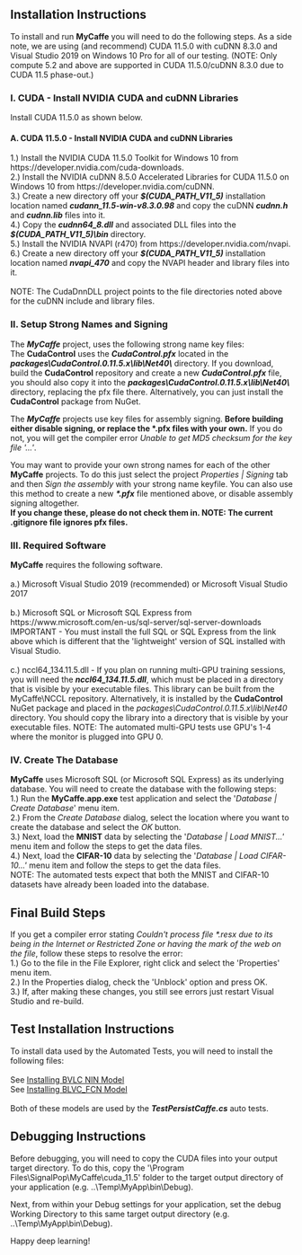 <H2>Installation Instructions</H2>
To install and run <b>MyCaffe</b> you will need to do the following steps.  As a side note, we are using (and recommend) CUDA 11.5.0 with cuDNN 8.3.0 and Visual Studio 2019 on Windows 10 Pro for all of our testing.
(NOTE: Only compute 5.2 and above are supported in CUDA 11.5.0/cuDNN 8.3.0 due to CUDA 11.5 phase-out.)
</br>
<H3>I. CUDA - Install NVIDIA CUDA and cuDNN Libraries</H3>
Install CUDA 11.5.0 as shown below.
<H4>A. CUDA 11.5.0 - Install NVIDIA CUDA and cuDNN Libraries</H4>
1.) Install the NVIDIA CUDA 11.5.0 Toolkit for Windows 10 from https://developer.nvidia.com/cuda-downloads. 
</br>2.) Install the NVIDIA cuDNN 8.5.0 Accelerated Libraries for CUDA 11.5.0 on Windows 10 from https://developer.nvidia.com/cuDNN.
</br>3.) Create a new directory off your <b><i>$(CUDA_PATH_V11_5)</i></b> installation location named <b><i>cudann_11.5-win-v8.3.0.98</i></b> and copy the cuDNN <b><i>cudnn.h</i></b> and <b><i>cudnn.lib</i></b> files into it.
</br>4.) Copy the <b><i>cudnn64_8.dll</i></b> and associated DLL files into the <b><i>$(CUDA_PATH_V11_5)\bin</i></b> directory.
</br>5.) Install the NVIDIA NVAPI (r470) from https://developer.nvidia.com/nvapi.
</br>6.) Create a new directory off your <b><i>$(CUDA_PATH_V11_5)</i></b> installation location named <b><i>nvapi_470</i></b> and copy the NVAPI header and library files into it.
</br>
</br>NOTE: The CudaDnnDLL project points to the file directories noted above for the cuDNN include and library files.  

<H3>II. Setup Strong Names and Signing</H3>
The <b><i>MyCaffe</i></b> project, uses the following strong name key files:
</br>The <b>CudaControl</b> uses the <b><i>CudaControl.pfx</i></b> located in the <b><i>packages\CudaControl.0.11.5.x\lib\Net40\</i></b> directory.  
If you download, build the <b>CudaControl</b> repository and create a new <b><i>CudaControl.pfx</i></b> file, you should also copy it into the 
<b><i>packages\CudaControl.0.11.5.x\lib\Net40\</i></b> directory, replacing the pfx file there.  Alternatively, you can just install 
the <b>CudaControl</b> package from NuGet.
</p>
The <b><i>MyCaffe</i></b> projects use key files for assembly signing. <b>Before building either disable signing, or replace the *.pfx files with your own.</b>
If you do not, you will get the compiler error <i>Unable to get MD5 checksum for the key file '...'</i>.

You may want to provide your own strong names for each of the other <b>MyCaffe</b> projects.  To do this just select the project <i>Properties | Signing</i> tab and
then <i>Sign the assembly</i> with your strong name keyfile.  You can also use this method to create a new <b><i>*.pfx</i></b> file mentioned above, or disable 
assembly signing altogether.
</br><b>If you change these, please do not check them in.  NOTE: The current .gitignore file ignores pfx files.</b>

<H3>III. Required Software</H3>
<b>MyCaffe</b> requires the following software.
</br>
</br>a.) Microsoft Visual Studio 2019 (recommended) or Microsoft Visual Studio 2017
</br>
</br>b.) Microsoft SQL or Microsoft SQL Express from https://www.microsoft.com/en-us/sql-server/sql-server-downloads 
</br>IMPORTANT - You must install the full SQL or SQL Express from the link above which is different that the 'lightweight' version of SQL installed
with Visual Studio.
</br>
</br>c.) nccl64_134.11.5.dll - If you plan on running multi-GPU training sessions, you will need the <b><i>nccl64_134.11.5.dll</i></b>, which must be placed
in a directory that is visible by your executable files.  This library can be built from the MyCaffe\NCCL repository.  Alternatively, it is installed
by the <b>CudaControl</b> NuGet package and placed in the <i>packages\CudaControl.0.11.5.x\lib\Net40</i> directory.  You should copy the library into
a directory that is visible by your executable files.  NOTE: The automated multi-GPU tests use GPU's 1-4 where the monitor is plugged into GPU 0.
</br>
<H3>IV. Create The Database</H3>
<b>MyCaffe</b> uses Microsoft SQL (or Microsoft SQL Express) as its underlying database.  You will need to create the database with the following steps:
</br>1.) Run the <b>MyCaffe.app.exe</b> test application and select the '<i>Database | Create Database</i>' menu item.
</br>2.) From the <i>Create Database</i> dialog, select the location where you want to create the database and select the <i>OK</i> button.
</br>3.) Next, load the <b>MNIST</b> data by selecting the '<i>Database | Load MNIST...'</i> menu item and follow the steps to get the data files.
</br>4.) Next, load the <b>CIFAR-10</b> data by selecting the '<i>Database | Load CIFAR-10...'</i> menu item and follow the steps to get the data files.
</br>NOTE: The automated tests expect that both the MNIST and CIFAR-10 datasets have already been loaded into the database.

<H2>Final Build Steps</H2>
If you get a compiler error stating <i>Couldn't process file *.resx due to its being in the Internet or Restricted Zone or having the mark of the web on the file</i>, follow these
steps to resolve the error:
</br>1.) Go to the file in the File Explorer, right click and select the 'Properties' menu item.
</br>2.) In the Properties dialog, check the 'Unblock' option and press OK.
</br>3.) If, after making these changes, you still see errors just restart Visual Studio and re-build.

<H2>Test Installation Instructions</H2>
To install data used by the Automated Tests, you will need to install the following files:
</br>
</br>See <a href=".\MyCaffe.test\test_data\models\bvlc_nin\INSTALL.md">Installing BVLC NIN Model</a>
</br>See <a href=".\MyCaffe.test\test_data\models\voc_fcns32\INSTALL.md">Installing BLVC_FCN Model</a>
</br>
</br>Both of these models are used by the <b><i>TestPersistCaffe.cs</i></b> auto tests.

<H2>Debugging Instructions</H2>
Before debugging, you will need to copy the CUDA files into your output target directory.  To do this, copy the '\Program Files\SignalPop\MyCaffe\cuda_11.5' folder to the 
target output directory of your application (e.g. ..\Temp\MyApp\bin\Debug).  

Next, from within your Debug settings for your application, set the debug Working Directory to this same target output directory (e.g. ..\Temp\MyApp\bin\Debug).

Happy deep learning!

